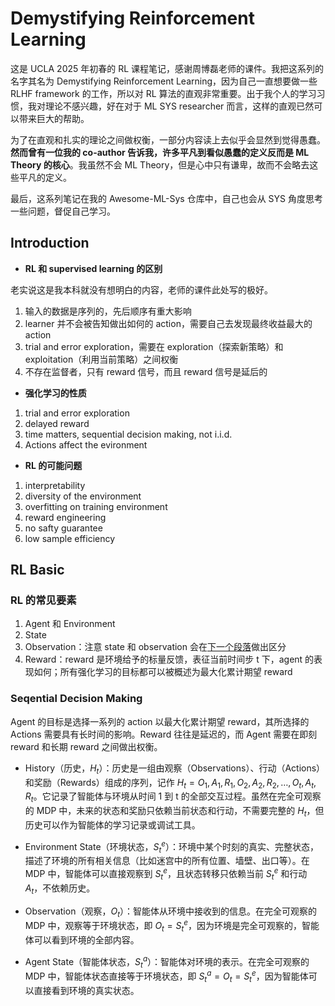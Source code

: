 # Demystifying Reinforcement Learning

这是 UCLA 2025 年初春的 RL 课程笔记，感谢周博磊老师的课件。我把这系列的名字其名为 Demystifying Reinforcement Learning，因为自己一直想要做一些 RLHF framework 的工作，所以对 RL 算法的直观非常重要。出于我个人的学习习惯，我对理论不感兴趣，好在对于 ML SYS researcher 而言，这样的直观已然可以带来巨大的帮助。

为了在直观和扎实的理论之间做权衡，一部分内容读上去似乎会显然到觉得愚蠢。**然而曾有一位我的 co-author 告诉我，许多平凡到看似愚蠢的定义反而是 ML Theory 的核心**。我虽然不会 ML Theory，但是心中只有谦卑，故而不会略去这些平凡的定义。

最后，这系列笔记在我的 Awesome-ML-Sys 仓库中，自己也会从 SYS 角度思考一些问题，督促自己学习。

## Introduction

- **RL 和 supervised learning 的区别**

老实说这是我本科就没有想明白的内容，老师的课件此处写的极好。

1. 输入的数据是序列的，先后顺序有重大影响
2. learner 并不会被告知做出如何的 action，需要自己去发现最终收益最大的 action
3. trial and error exploration，需要在 exploration（探索新策略）和 exploitation（利用当前策略）之间权衡
4. 不存在监督者，只有 reward 信号，而且 reward 信号是延后的

- **强化学习的性质**

1. trial and error exploration
2. delayed reward
3. time matters, sequential decision making, not i.i.d.
4. Actions affect the evironment

- **RL 的可能问题**

1. interpretability
2. diversity of the environment
3. overfitting on training environment
4. reward engineering
5. no safty guarantee
6. low sample efficiency

## RL Basic

### RL 的常见要素

1. Agent 和 Environment
2. State
3. Observation：注意 state 和 observation 会在[下一个段落](#Seqential-Decision-Making)做出区分
4. Reward：reward 是环境给予的标量反馈，表征当前时间步 t 下，agent 的表现如何；所有强化学习的目标都可以被概述为最大化累计期望 reward

### Seqential Decision Making

Agent 的目标是选择一系列的 action 以最大化累计期望 reward，其所选择的 Actions 需要具有长时间的影响。Reward 往往是延迟的，而 Agent 需要在即刻 reward 和长期 reward 之间做出权衡。

- History（历史，$H_t$）：历史是一组由观察（Observations）、行动（Actions）和奖励（Rewards）组成的序列，记作 
$H_t = O_1, A_1, R_1, O_2, A_2, R_2, \ldots, O_t, A_t, R_t$。它记录了智能体与环境从时间 1 到 t 的全部交互过程。虽然在完全可观察的 MDP 中，未来的状态和奖励只依赖当前状态和行动，不需要完整的 $H_t$，但历史可以作为智能体的学习记录或调试工具。

- Environment State（环境状态，$S_{t}^{e}$）：环境中某个时刻的真实、完整状态，描述了环境的所有相关信息（比如迷宫中的所有位置、墙壁、出口等）。在 MDP 中，智能体可以直接观察到 $S_{t}^{e}$，且状态转移只依赖当前 $S_{t}^{e}$ 和行动 $A_t$，不依赖历史。

- Observation（观察，$O_t$）：智能体从环境中接收到的信息。在完全可观察的 MDP 中，观察等于环境状态，即 $O_t = S_{t}^{e}$，因为环境是完全可观察的，智能体可以看到环境的全部内容。

- Agent State（智能体状态，$S_{t}^{a}$）：智能体对环境的表示。在完全可观察的 MDP 中，智能体状态直接等于环境状态，即 $S_{t}^{a} = O_t = S_{t}^{e}$，因为智能体可以直接看到环境的真实状态。

